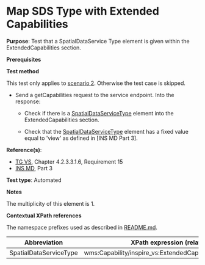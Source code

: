 # Map SDS Type with Extended Capabilities

**Purpose**: Test that a SpatialDataService Type element is given within the ExtendedCapabilities section.

**Prerequisites**

**Test method**

This test only applies to [scenario 2](./README.md#scenarios). Otherwise the test case is skipped.

* Send a getCapabilities request to the service endpoint. Into the response:

  * Check if there is a [SpatialDataServiceType](#SpatialDataServiceType) element into the ExtendedCapabilities section.

  * Check that the [SpatialDataServiceType](#SpatialDataServiceType) element has a fixed value equal to 'view' as defined in [INS MD Part 3].

**Reference(s)**:
* [TG VS](./README.md#ref_TG_VS), Chapter 4.2.3.3.1.6, Requirement 15
* [INS MD](./README.md#ref_INS_MD), Part 3

**Test type**: Automated

**Notes**

The multiplicity of this element is 1.

**Contextual XPath references**

The namespace prefixes used as described in [README.md](./README.md#namespaces).

Abbreviation                                               |  XPath expression (relative to /wms:WMS_Capabilities)
---------------------------------------------------------- | -------------------------------------------------------------------------
SpatialDataServiceType <a name="SpatialDataServiceType"></a>   | wms:Capability/inspire_vs:ExtendedCapabilities/inspire_common:SpatialDataServiceType